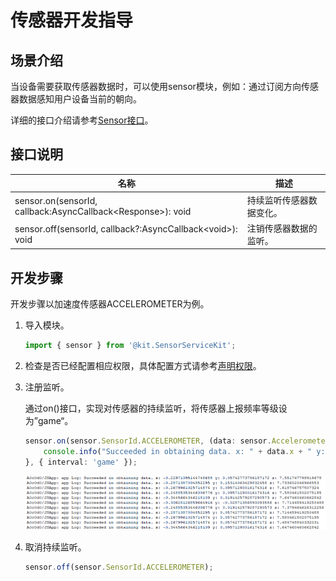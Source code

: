 # 传感器开发指导
<!--Kit: Sensor Service Kit-->
<!--Subsystem: Sensors-->
<!--Owner: @dilligencer-->
<!--SE: @butterls-->
<!--TSE: @murphy84-->

## 场景介绍

当设备需要获取传感器数据时，可以使用sensor模块，例如：通过订阅方向传感器数据感知用户设备当前的朝向。

详细的接口介绍请参考[Sensor接口](../../reference/apis-sensor-service-kit/js-apis-sensor.md)。


## 接口说明

| 名称 | 描述 |
| -------- | -------- |
| sensor.on(sensorId, callback:AsyncCallback&lt;Response&gt;): void | 持续监听传感器数据变化。 |
| sensor.off(sensorId, callback?:AsyncCallback&lt;void&gt;): void | 注销传感器数据的监听。 |


## 开发步骤

开发步骤以加速度传感器ACCELEROMETER为例。

1. 导入模块。

    ```ts
    import { sensor } from '@kit.SensorServiceKit';
    ```

2. 检查是否已经配置相应权限，具体配置方式请参考[声明权限](../../security/AccessToken/declare-permissions.md)。

3. 注册监听。

    通过on()接口，实现对传感器的持续监听，将传感器上报频率等级设为”game“。

    ```ts    
    sensor.on(sensor.SensorId.ACCELEROMETER, (data: sensor.AccelerometerResponse) => {
        console.info("Succeeded in obtaining data. x: " + data.x + " y: " + data.y + " z: " + data.z);
    }, { interval: 'game' });
    ```

    ![输入图片说明](figures/002.png)

4. 取消持续监听。

    ```ts
    sensor.off(sensor.SensorId.ACCELEROMETER);
    ```